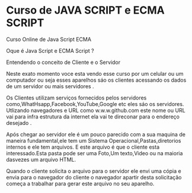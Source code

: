 # Curso de JAVA SCRIPT e ECMA SCRIPT
 Curso Online de Java Script ECMA 

Oque é Java Script e ECMA Script ? 

Entendendo  o conceito de Cliente e o Servidor

Neste exato momento voce esta vendo esse curso por um celular ou um computador ou seja esses aparelhos sáo os clientes acessando os dados de um servidor ou mais servidores .

Os Clientes utilizam serviços fornecidos pelos servidores como,WhatHsapp,Facebook,YouTube,Google etc eles sáo os servidores. Utlizando navegadores e URL como w.w.w.github.com este nome ou URL vai para infra estrutura da internet ela vai te direconar para o endereço desejado .

Após chegar ao servidor ele é um pouco parecido com a sua maquina de maneira fundamental,ele tem um Sistema Operacional,Pastas,diretorios internos e ele tem arquivos. E este arquivo é que o cliente esta interessado.Esta pasta pode ser uma Foto,Um texto,Video ou na maioria dasvezes um arquivo HTML.

Quando o cliente solicita o arquivo para o servidor ele  envi uma cópia e envia para o navegador do cliente o navegador apartir desta solicitação começa a trabalhar para gerar este arquivo no seu aparelho.

